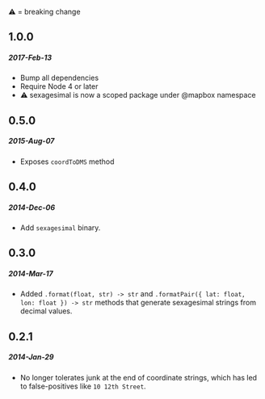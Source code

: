 :warning: = breaking change

## 1.0.0
##### 2017-Feb-13
* Bump all dependencies
* Require Node 4 or later
* :warning: sexagesimal is now a scoped package under @mapbox namespace

## 0.5.0
##### 2015-Aug-07
* Exposes `coordToDMS` method

## 0.4.0
##### 2014-Dec-06
* Add `sexagesimal` binary.

## 0.3.0
##### 2014-Mar-17
* Added `.format(float, str) -> str` and `.formatPair({ lat: float, lon: float }) -> str` methods
  that generate sexagesimal strings from decimal values.

## 0.2.1
##### 2014-Jan-29
* No longer tolerates junk at the end of coordinate strings, which has led
  to false-positives like `10 12th Street`.
